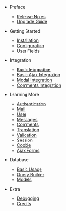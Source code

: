 - Preface
    - [Release Notes](changelog.md)
    - [Upgrade Guide](upgrade.md)

- Getting Started
    - [Installation](installation.md)
    - [Configuration](configuration.md)
    - [User Fields](userfields.md)

- Integration
    - [Basic Integration](basic-integration.md)
    - [Basic Ajax Integration](basic-ajax-integration.md)
    - [Modal Integration](modal-integration.md)
    - [Comments Integration](comments-integration.md)

- Learning More
    - [Authentication](auth.md)
    - [Mail](mail.md)
    - [User](user.md)
    - [Messages](messages.md)
    - [Comments](comments.md)
    - [Translation](translation.md)
    - [Validation](validation.md)
    - [Session](session.md)
    - [Cookie](cookie.md)
    - [Ajax Forms](ajax-forms.md)

- Database
    - [Basic Usage](database.md)
    - [Query Builder](queries.md)
    - [Models](models.md)

- Extra
    - [Debugging](debugging.md)
    - [Credits](credits.md)
